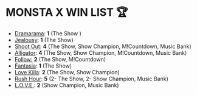 # MONSTA X WIN LIST :trophy:

- <u>Dramarama</u>: **1** (The Show )
- <u>Jealousy</u>: **1** (The Show)
- <u>Shoot Out</u>: **4** (The Show, Show Champion, M!Countdown, Music Bank)
- <u>Alligator</u>: **4** (The Show, Show Champion, M!Countdown, Music Bank)
- <u>Follow:</u> **2** (The Show, M!Countdown)
- <u>Fantasia</u>: **1** (The Show)
- <u>Love Killa</u>: **2** (The Show, Show Champion)
- <u>Rush Hour</u>: **5** (2- The Show, 2- Show Champion, Music Bank)
- <u>L.O.V.E.</u>: **2** (Show Champion, Music Bank)
